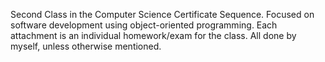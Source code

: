 Second Class in the Computer Science Certificate Sequence. Focused on software development using object-oriented programming. Each attachment is an individual homework/exam for the class. All done by myself, unless otherwise mentioned.
